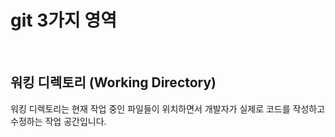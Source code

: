 # git 3가지 영역
<br>

## 워킹 디렉토리 (Working Directory)
워킹 디렉토리는 현재 작업 중인 파일들이 위치하면서 개발자가 실제로 코드를 작성하고 수정하는 작업 공간입니다. 
